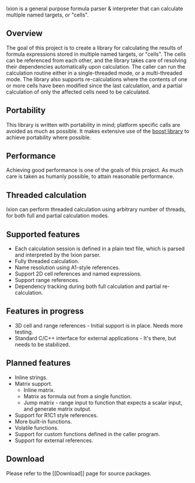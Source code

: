 Ixion is a general purpose formula parser & interpreter that can calculate multiple named targets, or "cells".

## Overview
The goal of this project is to create a library for calculating the results of formula expressions stored in multiple named targets, or "cells".  The cells can be referenced from each other, and the library takes care of resolving their dependencies automatically upon calculation.  The caller can run the calculation routine either in a single-threaded mode, or a multi-threaded mode.  The library also supports re-calculations where the contents of one or more cells have been modified since the last calculation, and a partial calculation of only the affected cells need to be calculated.

## Portability
This library is written with portability in mind; platform specific calls are avoided as much as possible.  It makes extensive use of the [boost library](http://boost.org) to achieve portability where possible.

## Performance
Achieving good performance is one of the goals of this project.  As much care is taken as humanly possible, to attain reasonable performance.

## Threaded calculation
Ixion can perform threaded calculation using arbitrary number of threads, for both full and partial calculation modes.

## Supported features
* Each calculation session is defined in a plain text file, which is parsed and interpreted by the Ixion parser.
* Fully threaded calculation.
* Name resolution using A1-style references.
* Support 2D cell references and named expressions.
* Support range references.
* Dependency tracking during both full calculation and partial re-calculation.

## Features in progress
* 3D cell and range references - Initial support is in place.  Needs more testing.
* Standard C/C++ interface for external applications - It's there, but needs to be stabilized.

## Planned features
* Inline strings.
* Matrix support.
  * Inline matrix.
  * Matrix as formula out from a single function.
  * Jump matrix - range input to function that expects a scalar input, and generate matrix output.
* Support for R1C1 style references.
* More built-in functions.
* Volatile functions.
* Support for custom functions defined in the caller program.
* Support for external references.

## Download
Please refer to the [[Download]] page for source packages.

